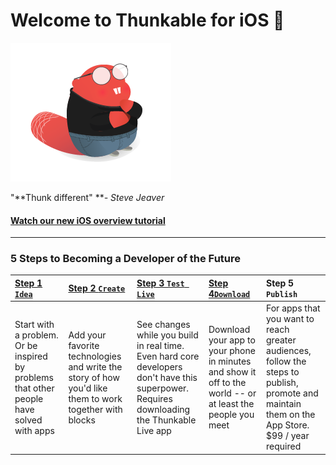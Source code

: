# Welcome to Thunkable for iOS 

![](/assets/stevejeaver.png)

"**Thunk different" **_- Steve Jeaver_

#### [Watch our new iOS overview tutorial](https://www.youtube.com/watch?v=x3Dj-TwcqX4&list=PLB89L9PPGIrza15zlTcSiPbeSGMOOOPqg)

---

### 5 Steps to Becoming a Developer of the Future

| [Step 1 `Idea`](/ios/idea.md) | [Step 2 `Create`](/ios/create.md) | [Step 3 `Test Live`](/ios/live-test.md) | [Step 4`Download`](//ios/download.md#step-4-download) | Step 5 `Publish` |
| :--- | :--- | :--- | :--- | :--- |
| Start with a problem. Or be inspired by problems that other people have solved with apps | Add your favorite technologies and write the story of how you'd like them to work together with blocks | See changes while you build in real time. Even hard core developers don't have this superpower. Requires downloading the Thunkable Live app | Download your app to your phone in minutes and show it off to the world -- or at least the people you meet | For apps that you want to reach greater audiences, follow the steps to publish, promote and maintain them on the App Store. $99 / year required |

### 



